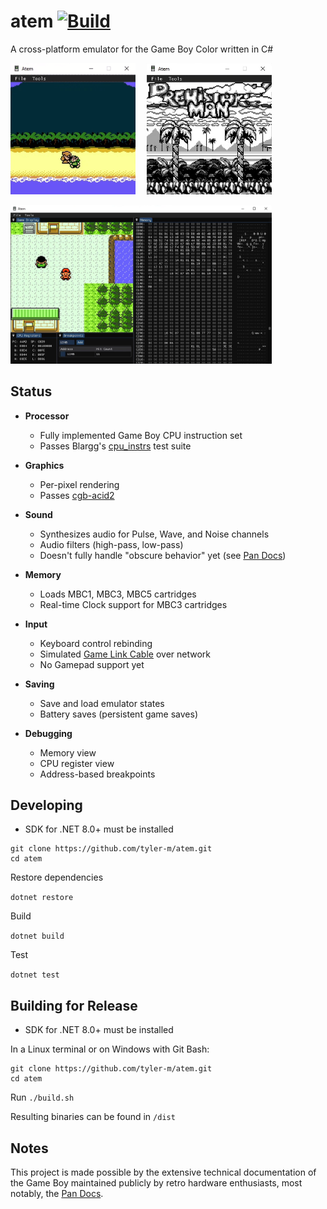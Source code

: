 atem [![Build](https://github.com/tyler-m/atem/actions/workflows/ci.yml/badge.svg)](https://github.com/tyler-m/atem/actions/workflows/ci.yml)
===

A cross-platform emulator for the Game Boy Color written in C#

<a href="images/1.gif"><img src="images/1.gif" width="200"></a> 
<a href="images/2.png"><img src="images/2.png" width="200"></a>

<a href="images/3.png"><img src="images/3.png" width="418"></a>

Status
---
- **Processor**
  - Fully implemented Game Boy CPU instruction set
  - Passes Blargg's [cpu_instrs](https://github.com/libretro/testroms/blob/master/blargg-cpu-instrs/) test suite
  
- **Graphics**
  - Per-pixel rendering
  - Passes [cgb-acid2](https://github.com/mattcurrie/cgb-acid2)
  
- **Sound**
  - Synthesizes audio for Pulse, Wave, and Noise channels
  - Audio filters (high-pass, low-pass)
  - Doesn't fully handle "obscure behavior" yet (see [Pan Docs](https://gbdev.io/pandocs/Audio_details.html#obscure-behavior))

- **Memory**
  - Loads MBC1, MBC3, MBC5 cartridges
  - Real-time Clock support for MBC3 cartridges
  
- **Input**
  - Keyboard control rebinding
  - Simulated [Game Link Cable](https://en.wikipedia.org/wiki/Game_Link_Cable) over network
  - No Gamepad support yet
  
- **Saving**
  - Save and load emulator states
  - Battery saves (persistent game saves)
  
- **Debugging**
  - Memory view
  - CPU register view
  - Address-based breakpoints

Developing
---

- SDK for .NET 8.0+ must be installed

```
git clone https://github.com/tyler-m/atem.git
cd atem
```

Restore dependencies

`dotnet restore`

Build

`dotnet build`

Test

`dotnet test`

Building for Release
---

- SDK for .NET 8.0+ must be installed

In a Linux terminal or on Windows with Git Bash:

```
git clone https://github.com/tyler-m/atem.git
cd atem
```

Run `./build.sh`

Resulting binaries can be found in `/dist`

Notes
---
This project is made possible by the extensive technical documentation of the Game Boy maintained publicly by retro hardware enthusiasts, most notably, the [Pan Docs](https://github.com/gbdev/pandocs).